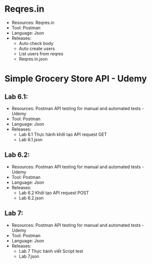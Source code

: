 # Reqres.in
- Resources: Reqres.in
- Tool: Postman
- Language: Json
- Releases: 
    - Auto check body
    - Auto create users
    - List users from reqres
    - Reqres.in.json

# Simple Grocery Store API - Udemy
## Lab 6.1:
- Resources: Postman API testing for manual and automated tests - Udemy
- Tool: Postman
- Language: Json
- Releases:
    - Lab 6.1 Thực hành khởi tạo API request GET
    - Lab 6.1.json
    
## Lab 6.2:
- Resources: Postman API testing for manual and automated tests - Udemy
- Tool: Postman
- Language: Json
- Releases:
    - Lab 6.2 Khởi tạo API request POST 
    - Lab 6.2.json

## Lab 7:
- Resources: Postman API testing for manual and automated tests - Udemy
- Tool: Postman
- Language: Json
- Releases:
    - Lab 7 Thực hành viết Script test
    - Lab 7.json
